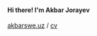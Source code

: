#### Hi there! I'm Akbar Jorayev
<a href="https://akbarswe.uz" ref="noreferrer">akbarswe.uz</a>
/
<a href="https://drive.google.com/file/d/1Vp8GCsc48t9wyfut5rbt4kqKQq7D-nbQ/view?usp=sharing" target="_blank">cv</a>
